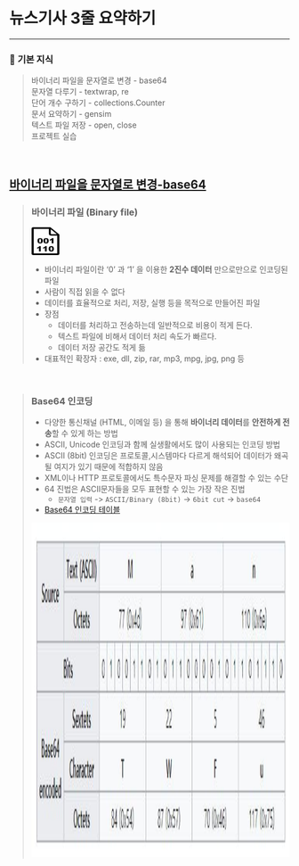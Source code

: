 # **뉴스기사 3줄 요약하기**


---
### 📝 **기본 지식**
> 바이너리 파일을 문자열로 변경 - base64 <br>
> 문자열 다루기 - textwrap, re <br>
> 단어 개수 구하기 - collections.Counter <br>
> 문서 요약하기 - gensim <br>
> 텍스트 파일 저장 - open, close <br>
> 프로젝트 실습

<br>

## [바이너리 파일을 문자열로 변경-base64](https://github.com/qsdcfd/Python_Project/blob/TIL/Simple_Project/Text_summary/02.%20%E1%84%87%E1%85%A1%E1%84%8B%E1%85%B5%E1%84%82%E1%85%A5%E1%84%85%E1%85%B5%20%E1%84%91%E1%85%A1%E1%84%8B%E1%85%B5%E1%86%AF%E1%84%8B%E1%85%B3%E1%86%AF%20%E1%84%86%E1%85%AE%E1%86%AB%E1%84%8C%E1%85%A1%E1%84%8B%E1%85%A7%E1%86%AF%E1%84%85%E1%85%A9%20%E1%84%87%E1%85%A7%E1%86%AB%E1%84%80%E1%85%A7%E1%86%BC%20-%20base64.py)

> ### **바이너리 파일 (Binary file)** 
> <img align='left' src='img/binary_icon.png' width='50' height='50'/> <br> <br> <br>
>
> - 바이너리 파일이란 ‘0’ 과 ‘1’ 을 이용한 **2진수 데이터** 만으로만으로 인코딩된 파일
> - 사람이 직접 읽을 수 없다
> - 데이터를 효율적으로 처리, 저장, 실행 등을 목적으로 만들어진 파일
> - 장점
>    - 데이터를 처리하고 전송하는데 일반적으로 비용이 적게 든다.
>    - 텍스트 파일에 비해서 데이터 처리 속도가 빠르다.
>    - 데이터 저장 공간도 적게 듦
> - 대표적인 확장자 : exe, dll, zip, rar, mp3, mpg, jpg, png 등

<br>

> ### **Base64 인코딩**
> - 다양한 통신채널 (HTML, 이메일 등) 을 통해 **바이너리 데이터**를 **안전하게 전송**할 수 있게 하는 방법
> - ASCII, Unicode 인코딩과 함께 실생활에서도 많이 사용되는 인코딩 방법
> - ASCII (8bit) 인코딩은 프로토콜,시스템마다 다르게 해석되어 데이터가 왜곡될 여지가 있기 때문에 적합하지 않음
> - XML이나 HTTP 프로토콜에서도 특수문자 파싱 문제를 해결할 수 있는 수단
> - 64 진법은 ASCII문자들을 모두 표현할 수 있는 가장 작은 진법
>    - `문자열 입력` -> `ASCII/Binary (8bit)` -> `6bit cut` -> `base64`
> - [Base64 인코딩 테이블](https://en.wikipedia.org/wiki/Base64)
> <img src='img/base64_example.png' width='600' height='600'/>
